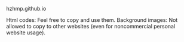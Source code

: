 hzhmp.github.io

Html codes: Feel free to copy and use them.
Background images: Not allowed to copy to other websites (even for noncommercial personal website usage). 
